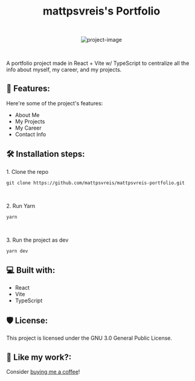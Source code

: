 <h1 align="center" id="title">mattpsvreis's Portfolio</h1>
<br>
<p align="center"><img src="https://socialify.git.ci/mattpsvreis/mattpsvreis-portfolio/image?language=1&amp;name=1&amp;pattern=Circuit%20Board&amp;theme=Dark" alt="project-image"></p>
<br>
<p id="description">A portfolio project made in React + Vite w/ TypeScript to centralize all the info about myself, my career, and my projects.</p>
<h2>🧐 Features:</h2>
Here're some of the project's features:

- About Me
- My Projects
- My Career
- Contact Info
<h2>🛠️ Installation steps:</h2>
<p>1. Clone the repo</p>

```
git clone https://github.com/mattpsvreis/mattpsvreis-portfolio.git
```
<br>
<p>2. Run Yarn</p>

```
yarn
```
<br>
<p>3. Run the project as dev</p>

```
yarn dev
```
<h2>💻 Built with:</h2>

- React
- Vite
- TypeScript
<h2>🛡️ License:</h2>
This project is licensed under the GNU 3.0 General Public License.
<br>
<h2>💖 Like my work?:</h2>
<p>Consider <a href="https://www.buymeacoffee.com/mattpsvreis" target="_blank">buying me a coffee</a>!</p>
